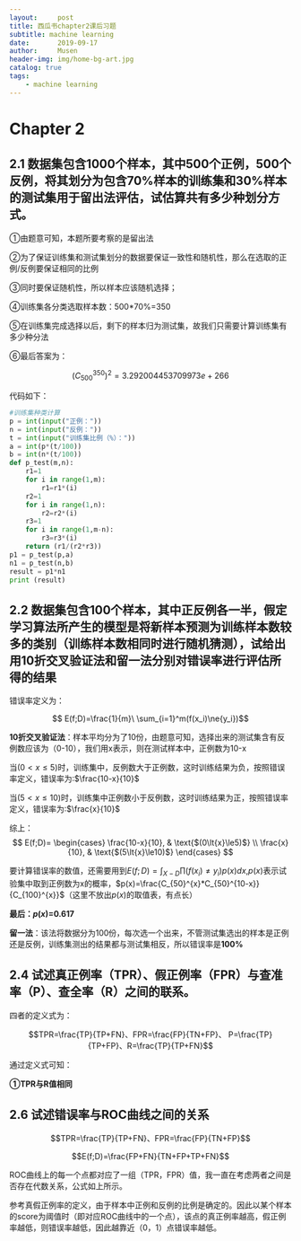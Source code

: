 ```yaml
---
layout:     post
title: 西瓜书chapter2课后习题
subtitle: machine learning
date:       2019-09-17
author:     Musen
header-img: img/home-bg-art.jpg
catalog: true
tags:
    - machine learning
---
```

<script type="text/x-mathjax-config"> MathJax.Hub.Config({ tex2jax: { inlineMath: [ ['$','$'], ['\\(','\\)'] ], processEscapes: true } }); </script> <script type="text/javascript" async src="//cdn.mathjax.org/mathjax/latest/MathJax.js?config=TeX-MML-AM_CHTML"> </script>

# Chapter 2
## 2.1 数据集包含1000个样本，其中500个正例，500个反例，将其划分为包含70%样本的训练集和30%样本的测试集用于留出法评估，试估算共有多少种划分方式。
①由题意可知，本题所要考察的是留出法

②为了保证训练集和测试集划分的数据要保证一致性和随机性，那么在选取的正例/反例要保证相同的比例

③同时要保证随机性，所以样本应该随机选择；

④训练集各分类选取样本数：500*70%=350

⑤在训练集完成选择以后，剩下的样本归为测试集，故我们只需要计算训练集有多少种分法

⑥最后答案为：
 
$$(C_{500}^{350})^2=3.292004453709973e+266$$

代码如下：
```python
#训练集种类计算
p = int(input("正例："))
n = int(input("反例："))
t = int(input("训练集比例（%）："))
a = int(p*(t/100))
b = int(n*(t/100))
def p_test(m,n):
    r1=1
    for i in range(1,m):
        r1=r1*(i)
    r2=1
    for i in range(1,n):
        r2=r2*(i)
    r3=1
    for i in range(1,m-n):
        r3=r3*(i)
    return (r1/(r2*r3))
p1 = p_test(p,a)
n1 = p_test(n,b)
result = p1*n1
print (result)
```
## 2.2 数据集包含100个样本，其中正反例各一半，假定学习算法所产生的模型是将新样本预测为训练样本数较多的类别（训练样本数相同时进行随机猜测），试给出用10折交叉验证法和留一法分别对错误率进行评估所得的结果

错误率定义为：

$$ E(f;D)=\frac{1}{m}\ \sum_{i=1}^m(f(x_i)\ne{y_i})$$

**10折交叉验证法**：样本平均分为了10份，由题意可知，选择出来的测试集含有反例数应该为（0-10），我们用x表示，则在测试样本中，正例数为10-x

当$(0\lt{x}\le5)$时，训练集中，反例数大于正例数，这时训练结果为负，按照错误率定义，错误率为:$\frac{10-x}{10}$

当$(5\lt{x}\le10)$时，训练集中正例数小于反例数，这时训练结果为正，按照错误率定义，错误率为:$\frac{x}{10}$ 

综上：
$$ E(f;D)=
\begin{cases}
\frac{10-x}{10}, & \text{$(0\lt{x}\le5)$}  \\
\frac{x}{10}, & \text{$(5\lt{x}\le10)$}
\end{cases}
$$ 

要计算错误率的数值，还需要用到$E(f;D)=\int_{X-D}\prod ({f(x_i)\ne{y_i}})p(x)dx$,$p(x)$表示试验集中取到正例数为x的概率，$p(x)=\frac{C_{50}^{x}*C_{50}^{10-x}}{C_{100}^{x}}$（这里不放出$p(x)$的取值表，有点长）

**最后：$p(x)$=0.617**

**留一法**：该法将数据分为100份，每次选一个出来，不管测试集选出的样本是正例还是反例，训练集测出的结果都与测试集相反，所以错误率是**100%**

## 2.4 试述真正例率（TPR）、假正例率（FPR）与查准率（P）、查全率（R）之间的联系。
四者的定义式为：

$$TPR=\frac{TP}{TP+FN}、FPR=\frac{FP}{TN+FP}、
P=\frac{TP}{TP+FP}、R=\frac{TP}{TP+FN}$$ 

通过定义式可知：

**①TPR与R值相同**
## 2.6 试述错误率与ROC曲线之间的关系

$$TPR=\frac{TP}{TP+FN}、FPR=\frac{FP}{TN+FP}$$

$$E(f;D)=\frac{FP+FN}{TN+FP+TP+FN}$$ 

ROC曲线上的每一个点都对应了一组（TPR，FPR）值，我一直在考虑两者之间是否存在代数关系，公式如上所示。

参考真假正例率的定义，由于样本中正例和反例的比例是确定的。因此以某个样本的score为阈值时（即对应ROC曲线中的一个点），该点的真正例率越高，假正例率越低，则错误率越低，因此越靠近（0，1）点错误率越低。






